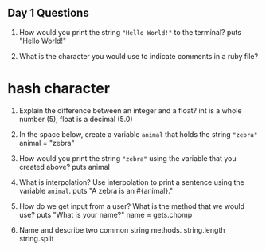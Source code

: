 ## Day 1 Questions

1. How would you print the string `"Hello World!"` to the terminal?
puts "Hello World!"

1. What is the character you would use to indicate comments in a ruby file?
# hash character

1. Explain the difference between an integer and a float?
int is a whole number (5), float is a decimal (5.0)

1. In the space below, create a variable `animal` that holds the string `"zebra"`
animal = "zebra"

1. How would you print the string `"zebra"` using the variable that you created above?
puts animal

1. What is interpolation? Use interpolation to print a sentence using the variable `animal`.
puts "A zebra is an #{animal}."

1. How do we get input from a user? What is the method that we would use?
puts "What is your name?"
name = gets.chomp

1. Name and describe two common string methods.
string.length
string.split
